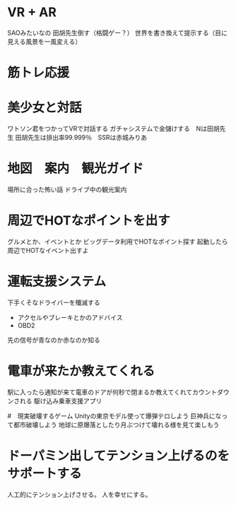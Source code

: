# VR + AR
SAOみたいなの
田胡先生倒す（格闘ゲー？）
世界を書き換えて提示する（目に見える風景を一風変える）

# 筋トレ応援

# 美少女と対話
ワトソン君をつかってVRで対話する
ガチャシステムで金儲けする　Nは田胡先生
田胡先生は排出率99.999％　SSRは赤城みりあ

# 地図　案内　観光ガイド
場所に合った怖い話
ドライブ中の観光案内

# 周辺でHOTなポイントを出す
グルメとか、イベントとか
ビッグデータ利用でHOTなポイント探す
起動したら周辺でHOTなイベント出すよ


# 運転支援システム
下手くそなドライバーを殲滅する
* アクセルやブレーキとかのアドバイス
* OBD2

先の信号が青なのか赤なのか知る


# 電車が来たか教えてくれる
駅に入ったら通知が来て電車のドアが何秒で閉まるか教えてくれてカウントダウンされる
駆け込み乗車支援アプリ

#　現実破壊するゲーム
Unityの東京モデル使って爆弾テロしよう
巨神兵になって都市破壊しよう
地球に原爆落としたり月ぶつけて壊れる様を見て楽しもう

# ドーパミン出してテンション上げるのをサポートする
人工的にテンション上げさせる。
人を幸せにする。
